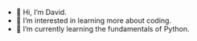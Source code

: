 - 👋 Hi, I’m David.
- 👀 I’m interested in learning more about coding.
- 🌱 I’m currently learning the fundamentals of Python.

<!---
davidalangoodyear/davidalangoodyear is a ✨ special ✨ repository because its `README.md` (this file) appears on your GitHub profile.
You can click the Preview link to take a look at your changes.
--->
